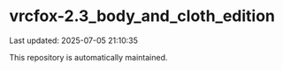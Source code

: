 # vrcfox-2.3_body_and_cloth_edition

Last updated: 2025-07-05 21:10:35

This repository is automatically maintained.
